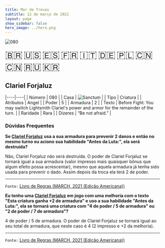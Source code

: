 ```yaml
---
title: Mar de Trevas
subtitle: 12 de março de 2021
layout: page
show_sidebar: false
hero_image: ../hero.png
---
```


![080](https://cdn.keyforgegame.com/media/card_front/pt/496_080_7PXVP6897R55_pt.png)

<span title="Português" style="font-size: 32px;cursor: pointer;" onclick="javascript:document.querySelector('img[alt=\'080\']').src=document.querySelector('img[alt=\'080\']').src.replace(/card_front\/[^/]+/, 'card_front/pt').replace(/_[^/.0-9]+\.png/, '_pt.png')">🇧🇷</span>
<span title="English" style="font-size: 32px;cursor: pointer;" onclick="javascript:document.querySelector('img[alt=\'080\']').src=document.querySelector('img[alt=\'080\']').src.replace(/card_front\/[^/]+/, 'card_front/en').replace(/_[^/.0-9]+\.png/, '_en.png')">🇺🇸</span>
<span title="Español" style="font-size: 32px;cursor: pointer;" onclick="javascript:document.querySelector('img[alt=\'080\']').src=document.querySelector('img[alt=\'080\']').src.replace(/card_front\/[^/]+/, 'card_front/es').replace(/_[^/.0-9]+\.png/, '_es.png')">🇪🇸</span>
<span title="Français" style="font-size: 32px;cursor: pointer;" onclick="javascript:document.querySelector('img[alt=\'080\']').src=document.querySelector('img[alt=\'080\']').src.replace(/card_front\/[^/]+/, 'card_front/fr').replace(/_[^/.0-9]+\.png/, '_fr.png')">🇫🇷</span>
<span title="Italiano" style="font-size: 32px;cursor: pointer;" onclick="javascript:document.querySelector('img[alt=\'080\']').src=document.querySelector('img[alt=\'080\']').src.replace(/card_front\/[^/]+/, 'card_front/it').replace(/_[^/.0-9]+\.png/, '_it.png')">🇮🇹</span>
<span title="Deutsche" style="font-size: 32px;cursor: pointer;" onclick="javascript:document.querySelector('img[alt=\'080\']').src=document.querySelector('img[alt=\'080\']').src.replace(/card_front\/[^/]+/, 'card_front/de').replace(/_[^/.0-9]+\.png/, '_de.png')">🇩🇪</span>
<span title="Polskie" style="font-size: 32px;cursor: pointer;" onclick="javascript:document.querySelector('img[alt=\'080\']').src=document.querySelector('img[alt=\'080\']').src.replace(/card_front\/[^/]+/, 'card_front/pl').replace(/_[^/.0-9]+\.png/, '_pl.png')">🇵🇱</span>
<span title="简体中文" style="font-size: 32px;cursor: pointer;" onclick="javascript:document.querySelector('img[alt=\'080\']').src=document.querySelector('img[alt=\'080\']').src.replace(/card_front\/[^/]+/, 'card_front/zh-hans').replace(/_[^/.0-9]+\.png/, '_zh-hans.png')">🇨🇳</span>
<span title="繁體中文" style="font-size: 32px;cursor: pointer;" onclick="javascript:document.querySelector('img[alt=\'080\']').src=document.querySelector('img[alt=\'080\']').src.replace(/card_front\/[^/]+/, 'card_front/zh-hant').replace(/_[^/.0-9]+\.png/, '_zh-hant.png')">🇨🇳</span>
<span title="Pусский" style="font-size: 32px;cursor: pointer;" onclick="javascript:document.querySelector('img[alt=\'080\']').src=document.querySelector('img[alt=\'080\']').src.replace(/card_front\/[^/]+/, 'card_front/ru').replace(/_[^/.0-9]+\.png/, '_ru.png')">🇷🇺</span>
<span title="한국어" style="font-size: 32px;cursor: pointer;" onclick="javascript:document.querySelector('img[alt=\'080\']').src=document.querySelector('img[alt=\'080\']').src.replace(/card_front\/[^/]+/, 'card_front/ko').replace(/_[^/.0-9]+\.png/, '_ko.png')">🇰🇷</span>

## Clariel Forjaluz

|----|----|
| Número | 080 |
| Casa | ![Sanctum](https://archonarcana.com/images/thumb/c/c7/Sanctum.png/22px-Sanctum.png "Santuário") |
| Tipo | Criatura |
| Atributos | Angel |
| Poder | 5 |
| Armadura | 2 |
| Texto | Before Fight: You may switch Lightsmith Clariel's power and armor for the remainder of the turn. |
| Raridade | Rara |
| Dizeres | “Be not afraid.” |

### Dúvidas Frequentes

**Se [Clariel Forjaluz](/dt/080) usa a sua armadura para prevenir 2 danos e então no mesmo turno eu aciono sua habilidade "Antes da Luta:", ela será destruída?**

Não, Clariel Forjaluz não será destruída. O poder de Clariel Forjaluz se tornará igual a sua armadura (valor impresso mais quaisquer bônus que algum efeito possa acrescentar), mesmo que aquela armadura já tenha sido usada para prevenir o dado. Assim depois da troca ela terá 2 de poder.

<hr/>

`Fonte:` [Livro de Regras (MARCH, 2021 (Edição Americana))](https://images-cdn.fantasyflightgames.com/filer_public/0f/97/0f97ae74-4b50-4391-a4ef-0eebe49d409f/keyforge_rulebook_v15_compressed.pdf)

**Eu tenho uma [Clariel Forjaluz](/dt/080) em jogo com uma melhoria com o texto "Esta criatura ganha +2 de armadura" e uso a sua habilidade "Antes da Luta:", ela se tornará uma criatura com "4 de poder / 5 de armadura" ou "2 de poder / 7 de armadura"?**

4 de poder / 5 de armadura. O poder de Clariel Forjaluz se tornará igual ao seu total de armadura, que neste caso é 4 (2 impresso e +2 da melhoria).

<hr/>

`Fonte:` [Livro de Regras (MARCH, 2021 (Edição Americana))](https://images-cdn.fantasyflightgames.com/filer_public/0f/97/0f97ae74-4b50-4391-a4ef-0eebe49d409f/keyforge_rulebook_v15_compressed.pdf)
